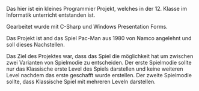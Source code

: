 Das hier ist ein kleines Programmier Projekt, welches in der 12. Klasse im Informatik unterricht entstanden ist.

Gearbeitet wurde mit C-Sharp und Windows Presentation Forms.

Das Projekt ist and das Spiel Pac-Man aus 1980 von Namco angelehnt und soll dieses Nachstellen.

Das Ziel des Projektes war, dass das Spiel die möglichkeit hat um zwischen zwei Varianten von Spielmodie zu entscheiden.
Der erste Spielmodie sollte nur das Klassische erste Level des Spiels darstellen und keine weiteren Level nachdem das erste geschafft wurde erstellen. 
Der zweite Spielmodie sollte, dass Klassische Spiel mit mehreren Leveln darstellen.

